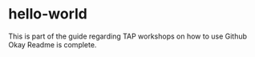 # hello-world
This is part of the guide regarding TAP workshops on how to use Github
Okay Readme is complete.

